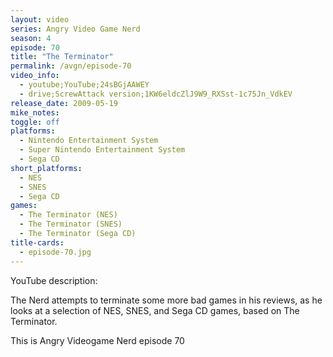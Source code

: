 ```yaml
---
layout: video
series: Angry Video Game Nerd
season: 4
episode: 70
title: "The Terminator"
permalink: /avgn/episode-70
video_info:
  - youtube;YouTube;24sBGjAAWEY
  - drive;ScrewAttack version;1KW6eldcZlJ9W9_RXSst-1c75Jn_VdkEV
release_date: 2009-05-19
mike_notes:
toggle: off
platforms:
  - Nintendo Entertainment System
  - Super Nintendo Entertainment System
  - Sega CD
short_platforms:
  - NES
  - SNES
  - Sega CD
games:
  - The Terminator (NES)
  - The Terminator (SNES)
  - The Terminator (Sega CD)
title-cards:
  - episode-70.jpg
---
```


<p class="yt-description">YouTube description:</p>

The Nerd attempts to terminate some more bad games in his reviews, as he looks at a selection of NES, SNES, and Sega CD games, based on The Terminator.

This is Angry Videogame Nerd episode 70